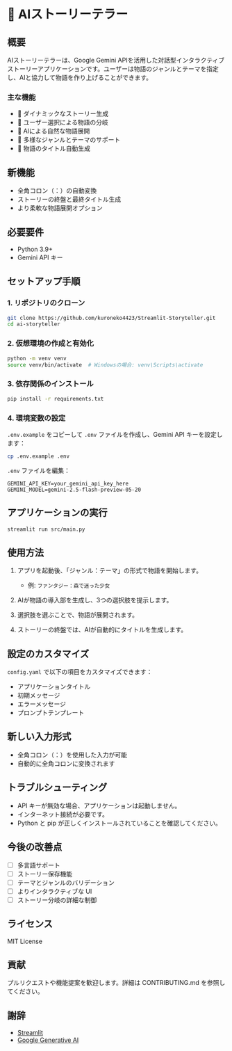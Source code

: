 # 🤖 AIストーリーテラー

## 概要

AIストーリーテラーは、Google Gemini APIを活用した対話型インタラクティブストーリーアプリケーションです。ユーザーは物語のジャンルとテーマを指定し、AIと協力して物語を作り上げることができます。

### 主な機能

- 🎲 ダイナミックなストーリー生成
- 🔀 ユーザー選択による物語の分岐
- 🤖 AIによる自然な物語展開
- 🌈 多様なジャンルとテーマのサポート
- 📖 物語のタイトル自動生成

## 新機能

- 全角コロン（：）の自動変換
- ストーリーの終盤と最終タイトル生成
- より柔軟な物語展開オプション

## 必要要件

- Python 3.9+
- Gemini API キー

## セットアップ手順

### 1. リポジトリのクローン

```bash
git clone https://github.com/kuroneko4423/Streamlit-Storyteller.git
cd ai-storyteller
```

### 2. 仮想環境の作成と有効化

```bash
python -m venv venv
source venv/bin/activate  # Windowsの場合: venv\Scripts\activate
```

### 3. 依存関係のインストール

```bash
pip install -r requirements.txt
```

### 4. 環境変数の設定

`.env.example` をコピーして `.env` ファイルを作成し、Gemini API キーを設定します：

```bash
cp .env.example .env
```

`.env` ファイルを編集：

```
GEMINI_API_KEY=your_gemini_api_key_here
GEMINI_MODEL=gemini-2.5-flash-preview-05-20
```

## アプリケーションの実行

```bash
streamlit run src/main.py
```

## 使用方法

1. アプリを起動後、「ジャンル：テーマ」の形式で物語を開始します。
   - 例: `ファンタジー：森で迷った少女`

2. AIが物語の導入部を生成し、3つの選択肢を提示します。

3. 選択肢を選ぶことで、物語が展開されます。

4. ストーリーの終盤では、AIが自動的にタイトルを生成します。

## 設定のカスタマイズ

`config.yaml` で以下の項目をカスタマイズできます：
- アプリケーションタイトル
- 初期メッセージ
- エラーメッセージ
- プロンプトテンプレート

## 新しい入力形式

- 全角コロン（：）を使用した入力が可能
- 自動的に全角コロンに変換されます

## トラブルシューティング

- API キーが無効な場合、アプリケーションは起動しません。
- インターネット接続が必要です。
- Python と pip が正しくインストールされていることを確認してください。

## 今後の改善点

- [ ] 多言語サポート
- [ ] ストーリー保存機能
- [ ] テーマとジャンルのバリデーション
- [ ] よりインタラクティブな UI
- [ ] ストーリー分岐の詳細な制御

## ライセンス

MIT License

## 貢献

プルリクエストや機能提案を歓迎します。詳細は CONTRIBUTING.md を参照してください。

## 謝辞

- [Streamlit](https://streamlit.io/)
- [Google Generative AI](https://ai.google/tools/gemini/)